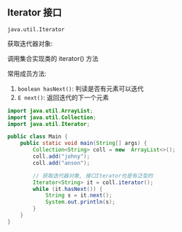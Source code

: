 ## Iterator 接口

`java.util.Iterator`

获取迭代器对象:

调用集合实现类的 iterator() 方法



常用成员方法:

1. `boolean hasNext()`: 判读是否有元素可以迭代
2. `E next()`: 返回迭代的下一个元素



```java
import java.util.ArrayList;
import java.util.Collection;
import java.util.Iterator;

public class Main {
    public static void main(String[] args) {
        Collection<String> coll = new  ArrayList<>();
        coll.add("johny");
        coll.add("anson");

        // 获取迭代器对象, 接口Iterator也是有泛型的
        Iterator<String> it = coll.iterator();
        while (it.hasNext()) {
            String s = it.next();
            System.out.println(s);
        }
    }
}
```

